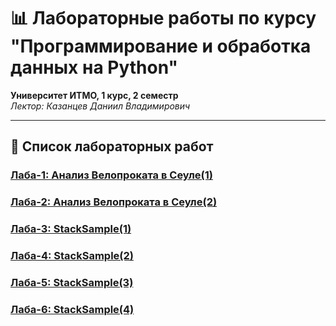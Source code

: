 # 📊 Лабораторные работы по курсу "Программирование и обработка данных на Python"  
**Университет ИТМО, 1 курс, 2 семестр**  
*Лектор: Казанцев Даниил Владимирович*

---

## 🧪 Список лабораторных работ

### [Лаба-1: Анализ Велопроката в Сеуле(1)](./lab1/)  
### [Лаба-2: Анализ Велопроката в Сеуле(2)](./lab2/)  
### [Лаба-3: StackSample(1) ](./lab3/)  
### [Лаба-4: StackSample(2)](./lab4/)  
### [Лаба-5: StackSample(3)](./lab5/)
### [Лаба-6: StackSample(4)](./lab-6/)  





